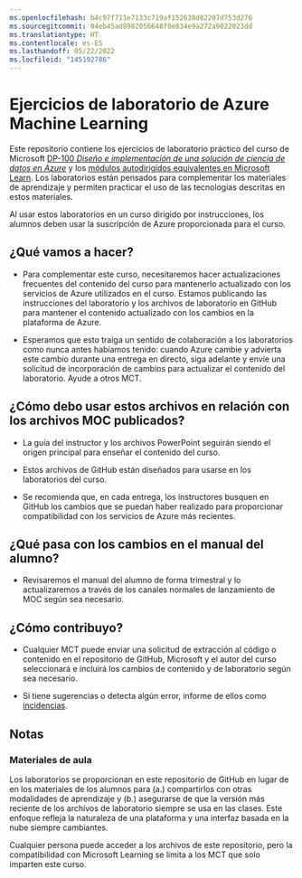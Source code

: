```yaml
---
ms.openlocfilehash: b4c97f711e7133c719af152638d82207d753d276
ms.sourcegitcommit: 04eb45ad8982056648f0e834e9a272a9022023dd
ms.translationtype: HT
ms.contentlocale: es-ES
ms.lasthandoff: 05/22/2022
ms.locfileid: "145192786"
---
```

# <a name="azure-machine-learning-lab-exercises"></a>Ejercicios de laboratorio de Azure Machine Learning

Este repositorio contiene los ejercicios de laboratorio práctico del curso de Microsoft [DP-100 *Diseño e implementación de una solución de ciencia de datos en Azure*](https://docs.microsoft.com/learn/certifications/courses/dp-100t01) y los [módulos autodirigidos equivalentes en Microsoft Learn](https://docs.microsoft.com/learn/paths/build-ai-solutions-with-azure-ml-service/). Los laboratorios están pensados para complementar los materiales de aprendizaje y permiten practicar el uso de las tecnologías descritas en estos materiales.

Al usar estos laboratorios en un curso dirigido por instrucciones, los alumnos deben usar la suscripción de Azure proporcionada para el curso.

## <a name="what-are-we-doing"></a>¿Qué vamos a hacer?

- Para complementar este curso, necesitaremos hacer actualizaciones frecuentes del contenido del curso para mantenerlo actualizado con los servicios de Azure utilizados en el curso.  Estamos publicando las instrucciones del laboratorio y los archivos de laboratorio en GitHub para mantener el contenido actualizado con los cambios en la plataforma de Azure.

- Esperamos que esto traiga un sentido de colaboración a los laboratorios como nunca antes habíamos tenido: cuando Azure cambie y advierta este cambio durante una entrega en directo, siga adelante y envíe una solicitud de incorporación de cambios para actualizar el contenido del laboratorio.  Ayude a otros MCT.

## <a name="how-should-i-use-these-files-relative-to-the-released-moc-files"></a>¿Cómo debo usar estos archivos en relación con los archivos MOC publicados?

- La guía del instructor y los archivos PowerPoint seguirán siendo el origen principal para enseñar el contenido del curso.

- Estos archivos de GitHub están diseñados para usarse en los laboratorios del curso.

- Se recomienda que, en cada entrega, los instructores busquen en GitHub los cambios que se puedan haber realizado para proporcionar compatibilidad con los servicios de Azure más recientes.

## <a name="what-about-changes-to-the-student-handbook"></a>¿Qué pasa con los cambios en el manual del alumno?

- Revisaremos el manual del alumno de forma trimestral y lo actualizaremos a través de los canales normales de lanzamiento de MOC según sea necesario.

## <a name="how-do-i-contribute"></a>¿Cómo contribuyo?

- Cualquier MCT puede enviar una solicitud de extracción al código o contenido en el repositorio de GitHub, Microsoft y el autor del curso seleccionará e incluirá los cambios de contenido y de laboratorio según sea necesario.

- Si tiene sugerencias o detecta algún error, informe de ellos como [incidencias](https://github.com/MicrosoftLearning/mslearn-dp100/issues).

## <a name="notes"></a>Notas

### <a name="classroom-materials"></a>Materiales de aula

Los laboratorios se proporcionan en este repositorio de GitHub en lugar de en los materiales de los alumnos para (a.) compartirlos con otras modalidades de aprendizaje y (b.) asegurarse de que la versión más reciente de los archivos de laboratorio siempre se usa en las clases. Este enfoque refleja la naturaleza de una plataforma y una interfaz basada en la nube siempre cambiantes.

Cualquier persona puede acceder a los archivos de este repositorio, pero la compatibilidad con Microsoft Learning se limita a los MCT que solo imparten este curso.
